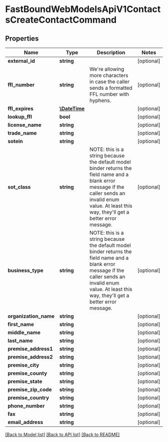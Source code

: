 # FastBoundWebModelsApiV1ContactsCreateContactCommand

## Properties
Name | Type | Description | Notes
------------ | ------------- | ------------- | -------------
**external_id** | **string** |  | [optional] 
**ffl_number** | **string** | We&#x27;re allowing more characters in case the caller sends a formatted FFL number with hyphens. | [optional] 
**ffl_expires** | [**\DateTime**](\DateTime.md) |  | [optional] 
**lookup_ffl** | **bool** |  | [optional] 
**license_name** | **string** |  | [optional] 
**trade_name** | **string** |  | [optional] 
**sotein** | **string** |  | [optional] 
**sot_class** | **string** | NOTE: this is a string because the default model binder returns the field name and a blank error message  if the caller sends an invalid enum value. At least this way, they&#x27;ll get a better error message. | [optional] 
**business_type** | **string** | NOTE: this is a string because the default model binder returns the field name and a blank error message  if the caller sends an invalid enum value. At least this way, they&#x27;ll get a better error message. | [optional] 
**organization_name** | **string** |  | [optional] 
**first_name** | **string** |  | [optional] 
**middle_name** | **string** |  | [optional] 
**last_name** | **string** |  | [optional] 
**premise_address1** | **string** |  | [optional] 
**premise_address2** | **string** |  | [optional] 
**premise_city** | **string** |  | [optional] 
**premise_county** | **string** |  | [optional] 
**premise_state** | **string** |  | [optional] 
**premise_zip_code** | **string** |  | [optional] 
**premise_country** | **string** |  | [optional] 
**phone_number** | **string** |  | [optional] 
**fax** | **string** |  | [optional] 
**email_address** | **string** |  | [optional] 

[[Back to Model list]](../../README.md#documentation-for-models) [[Back to API list]](../../README.md#documentation-for-api-endpoints) [[Back to README]](../../README.md)


